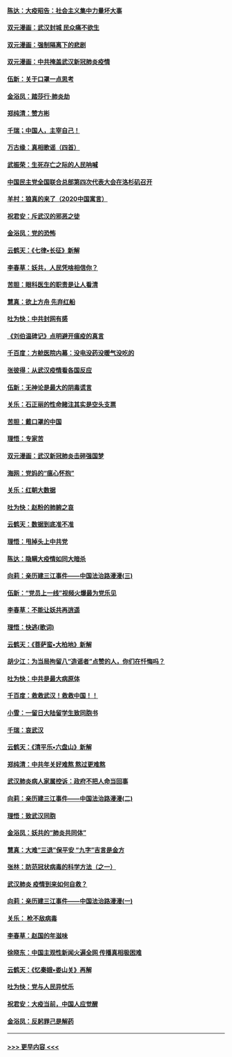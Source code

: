 #### [陈达：大疫昭告：社会主义集中力量坏大事](../pages/nsc993/n11859419.md?t=02111244) 
#### [双元漫画：武汉封城 民众痛不欲生](../pages/nsc993/n11859287.md?t=02111244) 
#### [双元漫画：强制隔离下的悲剧](../pages/nsc993/n11859244.md?t=02111244) 
#### [双元漫画：中共掩盖武汉新冠肺炎疫情](../pages/nsc993/n11858249.md?t=02111244) 
#### [伍新：关于口罩一点思考](../pages/nsc993/n11859195.md?t=02111244) 
#### [金浴凤：踏莎行‧肺炎劫](../pages/nsc993/n11858227.md?t=02111244) 
#### [郑纯清：赞方彬](../pages/nsc993/n11856803.md?t=02111244) 
#### [千瑞；中国人，主宰自己！](../pages/nsc993/n11856793.md?t=02111244) 
#### [万古缘：真相歌谣（四首）](../pages/nsc993/n11856263.md?t=02111244) 
#### [武振荣：生死存亡之际的人民呐喊](../pages/nsc993/n11856256.md?t=02111244) 
#### [中国民主党全国联合总部第四次代表大会在洛杉矶召开](../pages/nsc993/n11856344.md?t=02111244) 
#### [羊村：狼真的来了（2020中国寓言）](../pages/nsc993/n11856229.md?t=02111244) 
#### [祝君安：斥武汉的邪恶之徒](../pages/nsc993/n11855861.md?t=02111244) 
#### [金浴凤：党的恐怖](../pages/nsc993/n11855849.md?t=02111244) 
#### [云鹤天：《七律▪长征》新解](../pages/nsc993/n11855479.md?t=02111244) 
#### [李春草：妖共，人民凭啥相信你？](../pages/nsc993/n11855196.md?t=02111244) 
#### [苦胆：眼科医生的职责是让人看清](../pages/nsc993/n11853840.md?t=02111244) 
#### [慧真：欲上方舟 先弃红船](../pages/nsc993/n11853483.md?t=02111244) 
#### [吐为快：中共封网有感](../pages/nsc993/n11852575.md?t=02111244) 
#### [《刘伯温碑记》点明避开瘟疫的真言](../pages/nsc993/n11852128.md?t=02111244) 
#### [千百度：方舱医院内幕：没电没药没暖气没吃的](../pages/nsc993/n11850211.md?t=02111244) 
#### [张彼得：从武汉疫情看各国反应](../pages/nsc993/n11850102.md?t=02111244) 
#### [伍新：无神论是最大的阴毒谎言](../pages/nsc993/n11846129.md?t=02111244) 
#### [关乐：石正丽的性命赌注其实是空头支票](../pages/nsc993/n11846109.md?t=02111244) 
#### [苦胆：戴口罩的中国](../pages/nsc993/n11845576.md?t=02111244) 
#### [理悟：专家苦](../pages/nsc993/n11845564.md?t=02111244) 
#### [双元漫画：武汉新冠肺炎击碎强国梦](../pages/nsc993/n11843320.md?t=02111244) 
#### [海网：党妈的“瘟心怀抱”](../pages/nsc993/n11840740.md?t=02111244) 
#### [关乐：红朝大数据](../pages/nsc993/n11840675.md?t=02111244) 
#### [吐为快：赵粉的肺腑之哀](../pages/nsc993/n11840618.md?t=02111244) 
#### [云鹤天：数据到底准不准](../pages/nsc993/n11840325.md?t=02111244) 
#### [理悟：甩掉头上中共党](../pages/nsc993/n11838826.md?t=02111244) 
#### [陈达：隐瞒大疫情如同大暗杀](../pages/nsc993/n11838771.md?t=02111244) 
#### [向莉：亲历建三江事件——中国法治路漫漫(三)](../pages/nsc993/n11831825.md?t=02111244) 
#### [伍新：“党员上一线”视频火爆最为党乐见](../pages/nsc993/n11838200.md?t=02111244) 
#### [李春草：不能让妖共再逍遥](../pages/nsc993/n11838102.md?t=02111244) 
#### [理悟：快逃(歌词)](../pages/nsc993/n11838083.md?t=02111244) 
#### [云鹤天：《菩萨蛮▪大柏地》新解](../pages/nsc993/n11838059.md?t=02111244) 
#### [胡少江：为当局拘留八“造谣者”点赞的人，你们在忏悔吗？](../pages/nsc993/n11836801.md?t=02111244) 
#### [吐为快：中共是最大病原体](../pages/nsc993/n11836748.md?t=02111244) 
#### [千百度：救救武汉！救救中国！！](../pages/nsc993/n11836145.md?t=02111244) 
#### [小雪：一留日大陆留学生致同胞书](../pages/nsc993/n11834624.md?t=02111244) 
#### [千瑞：哀武汉](../pages/nsc993/n11833647.md?t=02111244) 
#### [云鹤天：《清平乐▪六盘山》新解](../pages/nsc993/n11833611.md?t=02111244) 
#### [郑纯清：中共年关好难熬 熬过更难熬](../pages/nsc993/n11833489.md?t=02111244) 
#### [武汉肺炎病人家属控诉：政府不把人命当回事](../pages/nsc993/n11833205.md?t=02111244) 
#### [向莉：亲历建三江事件——中国法治路漫漫(二)](../pages/nsc993/n11829102.md?t=02111244) 
#### [理悟：致武汉同胞](../pages/nsc993/n11831522.md?t=02111244) 
#### [金浴凤：妖共的“肺炎共同体”](../pages/nsc993/n11829448.md?t=02111244) 
#### [慧真：大难“三退”保平安 “九字”吉言是金方](../pages/nsc993/n11829501.md?t=02111244) 
#### [张林：防范冠状病毒的科学方法（之一）](../pages/nsc993/n11828618.md?t=02111244) 
#### [武汉肺炎 疫情到来如何自救？](../pages/nsc993/n11827632.md?t=02111244) 
#### [向莉：亲历建三江事件——中国法治路漫漫(一)](../pages/nsc993/n11827190.md?t=02111244) 
#### [关乐： 枪不敌病毒](../pages/nsc993/n11826746.md?t=02111244) 
#### [李春草：赵国的年滋味](../pages/nsc993/n11826321.md?t=02111244) 
#### [徐晓东：中国主观性新闻火遍全网 传播真相极困难](../pages/nsc993/n11826508.md?t=02111244) 
#### [云鹤天：《忆秦娥▪娄山关》再解](../pages/nsc993/n11824682.md?t=02111244) 
#### [吐为快：党与人民异忧乐](../pages/nsc993/n11824660.md?t=02111244) 
#### [祝君安：大疫当前，中国人应觉醒](../pages/nsc993/n11821946.md?t=02111244) 
#### [金浴凤：反躬罪己是解药](../pages/nsc993/n11820280.md?t=02111244) 

----
#### [ >>> 更早内容 <<< ](../indexes/nsc993-earlier.md)
